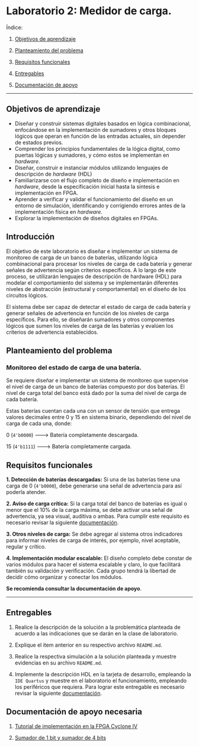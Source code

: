 # Laboratorio 2: Medidor de carga.

Índice:

1. [Objetivos de aprendizaje](#objetivos-de-aprendizaje)

2. [Planteamiento del problema](#planteamiento-del-problema)

3. [Requisitos funcionales](#requisitos-funcionales)

4. [Entregables](#entregables)

5. [Documentación de apoyo](#documentación-de-apoyo-necesaria)

*******


## Objetivos de aprendizaje

- Diseñar y construir sistemas digitales basados en lógica combinacional, enfocándose en la implementación de sumadores y otros bloques lógicos que operan en función de las entradas actuales, sin depender de estados previos.
- Comprender los principios fundamentales de la lógica digital, como puertas lógicas y sumadores, y cómo estos se implementan en *hardware*. 
- Diseñar, construir e instanciar módulos utilizando lenguajes de descripción de *hardware* (HDL)
- Familiarizarse con el flujo completo de diseño e implementación en *hardware*, desde la especificación inicial hasta la síntesis e implementación en FPGA.
- Aprender a verificar y validar el funcionamiento del diseño en un entorno de simulación, identificando y corrigiendo errores antes de la implementación física en *hardware*.
- Explorar la implementación de diseños digitales en FPGAs.

## Introducción

El objetivo de este laboratorio es diseñar e implementar un sistema de monitoreo de carga de un banco de baterías, utilizando lógica combinacional para procesar los niveles de carga de cada batería y generar señales de advertencia según criterios específicos. A lo largo de este proceso, se utilizarán lenguajes de descripción de hardware (HDL) para modelar el comportamiento del sistema y se implementarán diferentes niveles de abstracción (estructural y comportamental) en el diseño de los circuitos lógicos.

El sistema debe ser capaz de detectar el estado de carga de cada batería y generar señales de advertencia en función de los niveles de carga específicos. Para ello, se diseñarán sumadores y otros componentes lógicos que sumen los niveles de carga de las baterías y evalúen los criterios de advertencia establecidos.

## Planteamiento del problema

### Monitoreo del estado de carga de una batería.

Se requiere diseñar e implementar un sistema  de monitoreo que supervise el nivel de carga de un banco de baterías compuesto por dos baterías. El nivel de carga total del banco está dado por la suma del nivel de carga de cada batería.

Estas baterías cuentan cada una con un sensor de tensión que entrega valores decimales entre 0 y 15 en sistema binario, dependiendo del nivel de carga de cada una, donde: 

0 (```4'b0000```)  ---> Batería completamente descargada.

15 (```4'b1111```) ---> Batería completamente cargada.

## Requisitos funcionales

**1. Detección de baterías descargadas:** Si una de las baterías tiene una carga de 0 (```4'b0000```), debe generarse una señal de advertencia para así poderla atender.

**2. Aviso de carga crítica:** Si la carga total del banco de baterías es igual o menor que el 10% de la carga máxima, se debe activar una señal de advertencia, ya sea visual, auditiva o ambas. Para cumplir este requisito es necesario revisar la siguiente [documentación](/labs/lab02/sumador.md).

**3. Otros niveles de carga:** Se debe agregar al sistema otros indicadores para informar niveles de carga de interés, por ejemplo, nivel aceptable, regular y crítico.

**4. Implementación modular escalable:** El diseño completo debe constar de varios módulos para hacer el sistema escalable y claro, lo que facilitará también su validación y verificación. Cada grupo tendrá la libertad de decidir cómo organizar y conectar los módulos.


**Se recomienda consultar la documentación de apoyo**.

*****

## Entregables

1. Realice la descripción de la solución a la problemática planteada de acuerdo a las indicaciones que se darán en la clase de laboratorio.

2. Explique el item anterior en su respectivo archivo ```README.md```.

3. Realice la respectiva simulación a la solución planteada y muestre evidencias en su archivo ```README.md```.

4. Implemente la descripción HDL en la tarjeta de desarrollo, empleando la ```IDE Quartus``` y muestre en el laboratorio el funcionamiento, empleando los periféricos que requiera. Para lograr este entregable es necesario revisar la siguiente [documentación](/labs/lab00/proyectoQuartus.md).

## Documentación de apoyo necesaria 

1. [Tutorial de implementación en la FPGA Cyclone IV](/labs/lab00/proyectoQuartus.md)

2. [Sumador de 1 bit y sumador de 4 bits](/labs/lab02/sumador.md)

